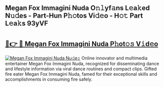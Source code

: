 ## Megan Fox Immagini Nuda O𝚗𝚕yf𝚊ns L𝚎a𝚔ed N𝚞𝚍es - Part-Hun P𝚑𝚘tos Vi𝚍𝚎o - H𝚘𝚝 Part L𝚎a𝚔s 93yVF

# <h2><a href="http://kf61bi.oniu.top/?m=Megan+Fox+Immagini+Nuda">🔗👉 🔴 Megan Fox Immagini Nuda P𝚑ot𝚘𝚜 V𝚒d𝚎o</a></h2>

[![Megan Fox Immagini Nuda Nu𝚍e𝚜](https://i.imgur.com/0qMVB7G.gif)](http://kf61bi.oniu.top/?m=Megan+Fox+Immagini+Nuda)
Online innovator and multimedia entertainer Megan Fox Immagini Nuda, recognized for disseminating dance and lifestyle information via viral dance routines and compact clips. Gifted fire eater Megan Fox Immagini Nuda, famed for their exceptional skills and accomplishments in consuming fire safely.  

